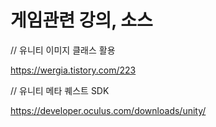 # 게임관련 강의, 소스

// 유니티 이미지 클래스 활용

https://wergia.tistory.com/223

// 유니티 메타 퀘스트 SDK

https://developer.oculus.com/downloads/unity/
